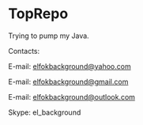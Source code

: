 # TopRepo

Trying to pump my Java.

Contacts:

E-mail: elfokbackground@yahoo.com

E-mail: elfokbackground@gmail.com

E-mail: elfokbackground@outlook.com

Skype: el_background
